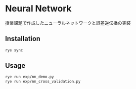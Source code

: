 # Neural Network

授業課題で作成したニューラルネットワークと誤差逆伝播の実装

## Installation
```bash
rye sync
```

## Usage
```bash
rye run exp/nn_demo.py
rye run exp/nn_cross_validation.py
```